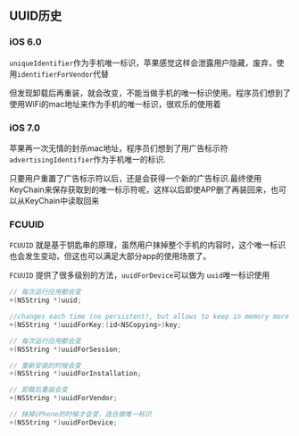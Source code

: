 ## UUID历史

### iOS 6.0

`uniqueIdentifier`作为手机唯一标识，苹果感觉这样会泄露用户隐藏，废弃，使用`identifierForVendor`代替

但发现卸载后再重装，就会改变，不能当做手机的唯一标识使用。程序员们想到了使用WiFi的mac地址来作为手机的唯一标识，很欢乐的使用着

### iOS 7.0

苹果再一次无情的封杀mac地址，程序员们想到了用广告标示符`advertisingIdentifier`作为手机唯一的标识.

只要用户重置了广告标示符以后，还是会获得一个新的广告标识.最终使用KeyChain来保存获取到的唯一标示符呢，这样以后即使APP删了再装回来，也可以从KeyChain中读取回来

### FCUUID

`FCUUID` 就是基于钥匙串的原理，虽然用户抹掉整个手机的内容时，这个唯一标识也会发生变动，但这也可以满足大部分app的使用场景了。

`FCUUID` 提供了很多级别的方法，`uuidForDevice`可以做为 `uuid`唯一标识使用

```swift
// 每次运行应用都会变
+(NSString *)uuid;

//changes each time (no persistent), but allows to keep in memory more temporary uuids
+(NSString *)uuidForKey:(id<NSCopying>)key;

// 每次运行应用都会变
+(NSString *)uuidForSession;

// 重新安装的时候会变
+(NSString *)uuidForInstallation;

// 卸载后重装会变
+(NSString *)uuidForVendor;

// 抹掉iPhone的时候才会变，适合做唯一标识
+(NSString *)uuidForDevice;
```